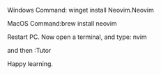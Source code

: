 Windows Command: winget install Neovim.Neovim

MacOS Command:brew install neovim


Restart PC. Now open a terminal, and type:
nvim

and then
:Tutor

Happy learning. 
